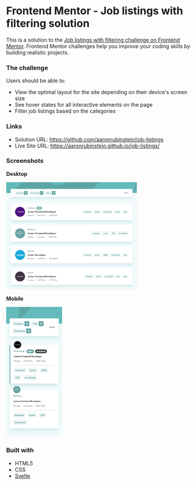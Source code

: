 # Frontend Mentor - Job listings with filtering solution

This is a solution to the [Job listings with filtering challenge on Frontend Mentor](https://www.frontendmentor.io/challenges/job-listings-with-filtering-ivstIPCt). Frontend Mentor challenges help you improve your coding skills by building realistic projects.

### The challenge

Users should be able to:

- View the optimal layout for the site depending on their device's screen size
- See hover states for all interactive elements on the page
- Filter job listings based on the categories

### Links

- Solution URL: https://github.com/aaronrubinstein/job-listings
- Live Site URL: https://aaronrubinstein.github.io/job-listings/

### Screenshots

**Desktop**

<img src="./solution/desktop.jpg" width=70% height=70%>

**Mobile**

<img src="./solution/mobile.jpg" width=30% height=30%>

### Built with

- HTML5
- CSS
- [Svelte](https://svelte.dev/)
